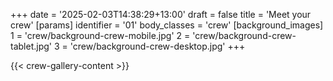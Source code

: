 +++
date = '2025-02-03T14:38:29+13:00'
draft = false
title = 'Meet your crew'
[params]
  identifier = '01'
  body_classes = 'crew'
  [background_images]
    1 = 'crew/background-crew-mobile.jpg'
    2 = 'crew/background-crew-tablet.jpg'
    3 = 'crew/background-crew-desktop.jpg'
+++

{{< crew-gallery-content >}}